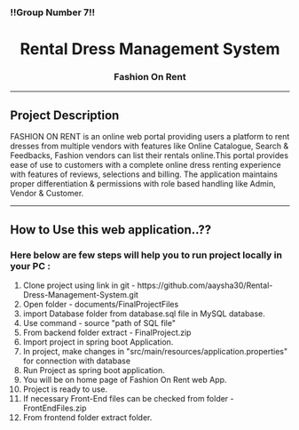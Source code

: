 <h3>!!Group Number 7!!</h3>

<h1 align="center"> <b>Rental Dress Management System</b> </h1>
<h3 align="center"> Fashion On Rent </h3>
<hr>
<h2>Project Description</h2>
<p>FASHION ON RENT is an online web portal providing users a platform to rent dresses from multiple vendors with
features like Online Catalogue, Search & Feedbacks, Fashion vendors can list their rentals online.This portal
provides ease of use to customers with a complete online dress renting experience with features of reviews,
selections and billing. The application maintains proper differentiation & permissions with role based handling like
Admin, Vendor & Customer.
</p>
<hr>
<h2>How to Use this web application..??</h2>
<h3>Here below are few steps will help you to run project locally in your PC :</h3>
<ol>
	<li>Clone project using link in git - https://github.com/aaysha30/Rental-Dress-Management-System.git </li>
	<li>Open folder - documents/FinalProjectFiles</li>
	<li>import Database folder from database.sql file in MySQL database.</li>
	<li>Use command - source "path of SQL file" </li>
	<li>From backend folder extract - FinalProject.zip </li>
	<li>Import project in spring boot Application.</li>
	<li>In project, make changes in "src/main/resources/application.properties" for connection with database</li>
	<li>Run Project as spring boot application.</li>
	<li>You will be on home page of Fashion On Rent web App.</li>
	<li>Project is ready to use.</li>
	<li>If necessary Front-End files can be checked from folder - FrontEndFiles.zip </li>
	<li>From frontend folder extract  folder.</li>
</ol>
